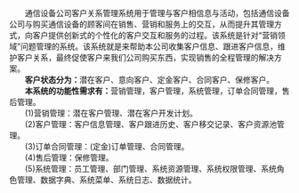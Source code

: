 &emsp;&emsp;通信设备公司客户关系管理系统用于管理与客户相信息与活动，包括通信设备公司与购买通信设备的顾客间在销售、营销和服务上的交互，从而提升其管理方式，向客户提供创新式的个性化的客户交互和服务的过程。该系统是针对“营销领域”问题管理的系统。该系统就是来帮助本公司收集客户信息、跟进客户信息，维护客户关系，最终促使客户来我们公司购买东西，实现销售的全程管理的解决方案。
<br>&emsp;&emsp;<b>客户状态分为：</b>潜在客户、意向客户、定金客户、合同客户、保修客户。
<br>&emsp;&emsp;<b>本系统的功能性需求有：</b>营销管理，客户管理，系统管理，订单合同管理，售后管理。
<br>&emsp;&emsp;(1)营销管理：潜在客户管理、潜在客户开发计划。
<br>&emsp;&emsp;(2)客户管理：客户信息管理、客户跟进历史、客户移交记录、客户资源池管理。
<br>&emsp;&emsp;(3)订单合同管理：(定金)订单管理、合同管理。
<br>&emsp;&emsp;(4)售后管理：保修管理。
<br>&emsp;&emsp;(5)系统管理：员工管理、部门管理、系统资源管理、系统权限管理、系统角色管理、数据字典、系统菜单、系统日志、数据统计。


